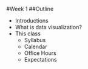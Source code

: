 #Week 1
##Outline
* Introductions
* What is data visualization?
* This class
    * Syllabus
    * Calendar
    * Office Hours
    * Expectations
